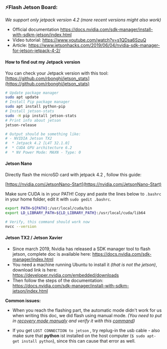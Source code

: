 ### ⚡️Flash Jetson Board:

*We support only jetpack version 4.2 (more recent versions might also work)*

- Official documentation https://docs.nvidia.com/sdk-manager/install-with-sdkm-jetson/index.html
- Video tutorial: https://www.youtube.com/watch?v=s1QDsa6SzuQ 
- Article: https://www.jetsonhacks.com/2019/06/04/nvidia-sdk-manager-for-jetson-jetpack-4-2/

#### How to find out my Jetpack version

You can check your Jetpack version with this tool: [https://github.com/rbonghi/jetson_stats](https://github.com/rbonghi/jetson_stats)

```bash
# Update package manager
sudo apt update
# Install Pip package manager
sudo apt install python-pip
# Install jetson-stats
sudo -H pip install jetson-stats
# Print info about jetson
jetson-release

# Output should be something like:
# - NVIDIA Jetson TX2
#  * Jetpack 4.2 [L4T 32.1.0]
#  * CUDA GPU architecture 6.2
#  * NV Power Mode: MAXN - Type: 0
```

#### Jetson Nano

Directly flash the microSD card with jetpack 4.2 , follow this guide:

[https://nvidia.com/JetsonNano-Start](https://nvidia.com/JetsonNano-Start)

Make sure CUDA is in your PATH! Copy and paste the lines below to `.bashrc` in your home folder, edit it with `sudo gedit .bashrc`.

```bash
export PATH=${PATH}:/usr/local/cuda/bin
export LD_LIBRARY_PATH=${LD_LIBRARY_PATH}:/usr/local/cuda/lib64
```

```bash
# Verify, this command should work now
nvcc --version
```

#### Jetson TX2 / Jetson Xavier

- Since march 2019, Nvidia has released a SDK manager tool to flash jetson, complete doc is available here: https://docs.nvidia.com/sdk-manager/index.html 
- You need a machine running Ubuntu to install it *(that is not the jetson)*, download link is here: https://developer.nvidia.com/embedded/downloads
- Then follow the steps of the documentation: https://docs.nvidia.com/sdk-manager/install-with-sdkm-jetson/index.html 

**Common issues:**

- When you reach the flashing part, the automatic mode didn't work for us when writing this doc, we did flash using manual mode. *(You need to put in [recovery mode manualy](https://www.youtube.com/watch?v=HaDy9tryzWc) and verify it with this [command](https://devtalk.nvidia.com/default/topic/1006401/jetson-tx2/not-able-to-get-into-recovery-mode/post/5205375/#5205375))*

- If you get `LOST CONNECTION to jetson` , try replug-in the usb cable - also make sure that **python** ist installed on the host computer (`$ sudo apt-get install python`), since this can cause that error as well.
